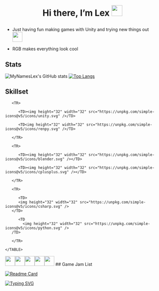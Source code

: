 # <p align="center"> Hi there, I’m Lex <img src="https://media.giphy.com/media/hvRJCLFzcasrR4ia7z/giphy.gif" width="35px"></p>

- Just having fun making games with Unity and trying new things out <img height="32" width="32" src="https://unpkg.com/simple-icons@v5/icons/unity.svg" />

- RGB makes everything look cool

## Stats

![MyNamesLex's GitHub stats](https://github-readme-stats.vercel.app/api?username=MyNamesLex&theme=algolia&show_icons=true&hide=prs)
[![Top Langs](https://github-readme-stats.vercel.app/api/top-langs/?username=MyNamesLex&layout=compact&theme=algolia&hide=shaderlab,asp.net,cython,&langs_count=6)](https://github.com/anuraghazra/github-readme-stats)

## Skillset
<TABLE>

	   <TR>

	      <TD><img height="32" width="32" src="https://unpkg.com/simple-icons@v5/icons/unity.svg" />/TD>

	      <TD<img height="32" width="32" src="https://unpkg.com/simple-icons@v5/icons/renpy.svg" />/TD>

	   </TR>

	   <TR>

	      <TD><img height="32" width="32" src="https://unpkg.com/simple-icons@v5/icons/blender.svg" /></TD>

	      <TD><img height="32" width="32" src="https://unpkg.com/simple-icons@v5/icons/cplusplus.svg" /></TD>

	   </TR>

	   <TR>

	      <TD>
          <img height="32" width="32" src="https://unpkg.com/simple-icons@v5/icons/csharp.svg" />
       </TD>

	      <TD
            <img height="32" width="32" src="https://unpkg.com/simple-icons@v5/icons/python.svg" />
       /TD>

	   </TR>

	</TABLE>
  


<img height="32" width="32" src="https://unpkg.com/simple-icons@v5/icons/csswizardry.svg" />
<img height="32" width="32" src="https://unpkg.com/simple-icons@v5/icons/html5.svg" />
<img height="32" width="32" src="https://unpkg.com/simple-icons@v5/icons/lua.svg" />
<img height="32" width="32" src="https://unpkg.com/simple-icons@v5/icons/javascript.svg" />
<img height="32" width="32" src="https://unpkg.com/simple-icons@v5/icons/processingfoundation.svg" />
## Game Jam List

[![Readme Card](https://github-readme-stats.vercel.app/api/pin/?username=mynameslex&repo=all-jam-games&show_owner=true&theme=algolia)](https://github.com/mynameslex/All-Jam-Games)

[![Typing SVG](https://readme-typing-svg.herokuapp.com/?lines=Unity+Is+Fun)](https://git.io/typing-svg)
